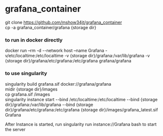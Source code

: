 # grafana_container  
 

 
git clone https://github.com/mshow34jt/grafana_container  
cp -a grafana_container/grafana {storage dir}  
### to run in docker directly  
docker run –rm -d --network host –name Grafana  -v/etc/localtime:/etc/localtime -v {storage dir}/grafana:/var/lib/grafana -v {storage dir}/grafana/etc/grafana:/etc/grafana  grafana/grafana   

### to use singularity  
singularity build grafana.sif docker://grafana/grafana  
midir {storage dir}/images    
cp grafana.sif <storage dir>/images   
singularity instance start --bind /etc/localtime:/etc/localtime --bind {storage dir}/grafana:/var/lib/grafana --bind {storage dir}/grafana/etc/grafana:/etc/grafana {storage dir}/images/grafana_latest.sif Grafana    

After Instance is started, run singularity run instance://Grafana bash to start the server  
